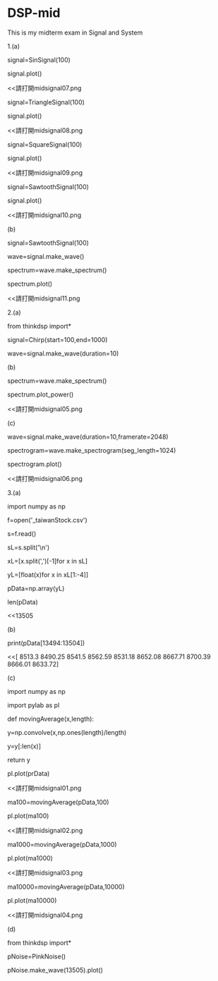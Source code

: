 # DSP-mid
This is my midterm exam in Signal and System

1.(a)

signal=SinSignal(100)

signal.plot()

<<請打開midsignal07.png

signal=TriangleSignal(100)

signal.plot()

<<請打開midsignal08.png

signal=SquareSignal(100)

signal.plot()

<<請打開midsignal09.png

signal=SawtoothSignal(100)

signal.plot()

<<請打開midsignal10.png

(b)

signal=SawtoothSignal(100)

wave=signal.make_wave()

spectrum=wave.make_spectrum()

spectrum.plot()

<<請打開midsignal11.png

2.(a)

from thinkdsp import*

signal=Chirp(start=100,end=1000)

wave=signal.make_wave(duration=10)

(b)

spectrum=wave.make_spectrum()

spectrum.plot_power()

<<請打開midsignal05.png

(c)

wave=signal.make_wave(duration=10,framerate=2048)

spectrogram=wave.make_spectrogram(seg_length=1024)

spectrogram.plot()

<<請打開midsignal06.png


3.(a)

import numpy as np

f=open('_taiwanStock.csv')

s=f.read()

sL=s.split('\n')

xL=[x.split(',')[-1]for x in sL]

yL=[float(x)for x in xL[1:-4]]

pData=np.array(yL)

len(pData)

<<13505

(b)

print(pData[13494:13504])

<<[ 8513.3   8490.25  8541.5   8562.59  8531.18  8652.08  8667.71  8700.39 8666.01  8633.72]

(c)

import numpy as np

import pylab as pl

def movingAverage(x,length): 
  
  y=np.convolve(x,np.ones(length)/length) 
  
  y=y[:len(x)] 
  
  return y

pl.plot(prData)

<<請打開midsignal01.png

ma100=movingAverage(pData,100)

pl.plot(ma100)

<<請打開midsignal02.png

ma1000=movingAverage(pData,1000)

pl.plot(ma1000)

<<請打開midsignal03.png

ma10000=movingAverage(pData,10000)

pl.plot(ma10000)

<<請打開midsignal04.png

(d)

from thinkdsp import*

pNoise=PinkNoise()

pNoise.make_wave(13505).plot()


